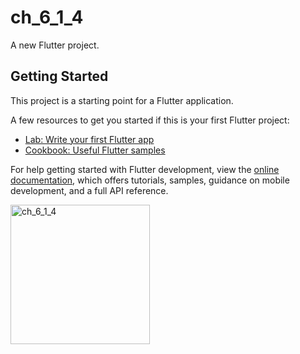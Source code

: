 # ch_6_1_4

A new Flutter project.

## Getting Started

This project is a starting point for a Flutter application.

A few resources to get you started if this is your first Flutter project:

- [Lab: Write your first Flutter app](https://docs.flutter.dev/get-started/codelab)
- [Cookbook: Useful Flutter samples](https://docs.flutter.dev/cookbook)

For help getting started with Flutter development, view the
[online documentation](https://docs.flutter.dev/), which offers tutorials,
samples, guidance on mobile development, and a full API reference.

<img width="223" alt="ch_6_1_4" src="https://user-images.githubusercontent.com/114164037/216193416-7c2d1710-ac47-4c5c-ac08-eb6119dc7b2a.png">
